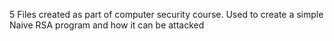 5 Files created as part of computer security course.
Used to create a simple Naive RSA program and how it can be attacked
